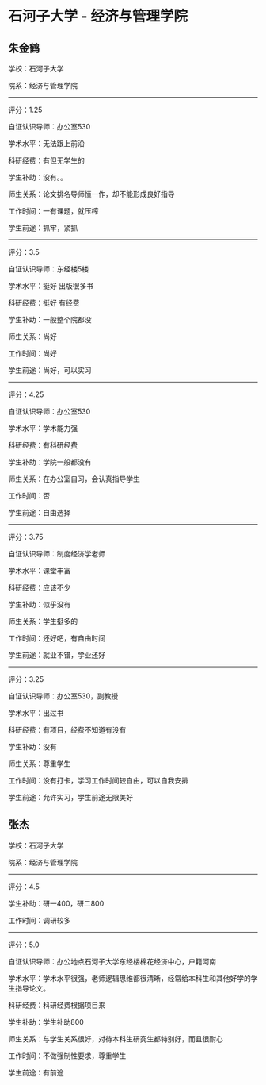 # 石河子大学 - 经济与管理学院

## 朱金鹤

学校：石河子大学

院系：经济与管理学院

* * *

评分：1.25

自证认识导师：办公室530

学术水平：无法跟上前沿

科研经费：有但无学生的

学生补助：没有。。

师生关系：论文排名导师恒一作，却不能形成良好指导

工作时间：一有课题，就压榨

学生前途：抓牢，紧抓

* * *

评分：3.5

自证认识导师：东经楼5楼

学术水平：挺好 出版很多书

科研经费：挺好 有经费

学生补助：一般整个院都没

师生关系：尚好

工作时间：尚好

学生前途：尚好，可以实习

* * *

评分：4.25

自证认识导师：办公室530

学术水平：学术能力强

科研经费：有科研经费

学生补助：学院一般都没有

师生关系：在办公室自习，会认真指导学生

工作时间：否

学生前途：自由选择

* * *

评分：3.75

自证认识导师：制度经济学老师

学术水平：课堂丰富

科研经费：应该不少

学生补助：似乎没有

师生关系：学生挺多的

工作时间：还好吧，有自由时间

学生前途：就业不错，学业还好

* * *

评分：3.25

自证认识导师：办公室530，副教授

学术水平：出过书

科研经费：有项目，经费不知道有没有

学生补助：没有

师生关系：尊重学生

工作时间：没有打卡，学习工作时间较自由，可以自我安排

学生前途：允许实习，学生前途无限美好

## 张杰

学校：石河子大学

院系：经济与管理学院

* * *

评分：4.5

学生补助：研一400，研二800

工作时间：调研较多

* * *

评分：5.0

自证认识导师：办公地点石河子大学东经楼棉花经济中心，户籍河南

学术水平：学术水平很强，老师逻辑思维都很清晰，经常给本科生和其他好学的学生指导论文。

科研经费：科研经费根据项目来

学生补助：学生补助800

师生关系：与学生关系很好，对待本科生研究生都特别好，而且很耐心

工作时间：不做强制性要求，尊重学生

学生前途：有前途